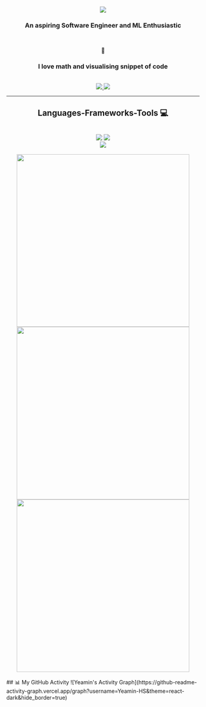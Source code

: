 

<h1 align="center">
    <img src="https://readme-typing-svg.herokuapp.com/?font=Italianno&size=40&center=true&vCenter=true&color=957BFF&width=700&height=70&duration=5000&lines=Hello+This+is+Yeamin+Hossain+Shihab!👋;" />
</h1>

<h3 align="center">An aspiring Software Engineer and ML Enthusiastic </h3>

<br/>

<div align="center">
 
 
 
 🌚<h3 align="center"> I love math and visualising snippet of code </h3>
 
<br/>

 

</div>
 
<div align="center"> 
  <a href="yeaminhs11@gmail.com" target="_blank">
    <img src="https://img.shields.io/badge/Gmail-333333?style=for-the-badge&logo=gmail&logoColor=red" />
  </a>
  <a href="https://www.linkedin.com/in/yeaminhs/" target="_blank">
    <img src="https://img.shields.io/badge/LinkedIn-0077B5?style=for-the-badge&logo=linkedin&logoColor=white" />
  </a>
  
</div>

<hr/>

<h2 align="center">Languages-Frameworks-Tools 💻</h2>
<br/>
<div align="center">
    <img src="https://skillicons.dev/icons?i=react,bootstrap,html,css,vscode,github,figma,tailwind,git" />
    <img src="https://skillicons.dev/icons?i=nodejs,python,javascript,typescript,express,firebase,mongodb,c,java,nextjs,mysql" /><br>
    <img src="https://skillicons.dev/icons?i=pytorch,r,raspberrypi,tensorflow"/> <br>
    
</div>

<br/>
<div align=center>
  <img width=450 src="https://github-readme-stats.vercel.app/api?username=Yeamin-HS&theme=tokyonight&show_icons=true&hide_border=true&count_private=true" alt=""/>
  <img width=450 src="https://github-readme-streak-stats.herokuapp.com/?user=Yeamin-HS&theme=onedark&hide_border=true" alt=""/>
  <img width=450 src="https://github-readme-stats.vercel.app/api/top-langs/?username=Yeamin-HS&theme=cobalt&show_icons=true&hide_border=true&layout=donut" alt=""/>
</div>
<br/>

<div>
<username>## 📊 My GitHub Activity
![Yeamin's Activity Graph](https://github-readme-activity-graph.vercel.app/graph?username=Yeamin-HS&theme=react-dark&hide_border=true)
</username>




    
</div>


